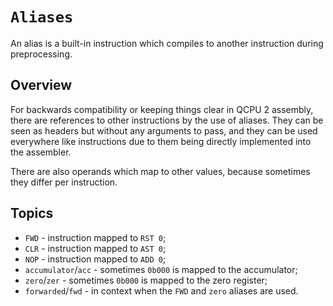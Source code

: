# `Aliases`

An alias is a built-in instruction which compiles to another instruction during preprocessing.

## Overview

For backwards compatibility or keeping things clear in QCPU 2 assembly, there are references to other instructions by the use of aliases. They can be seen as headers but without any arguments to pass, and they can be used everywhere like instructions due to them being directly implemented into the assembler.

There are also operands which map to other values, because sometimes they differ per instruction.

## Topics

* `FWD` - instruction mapped to `RST 0`;
* `CLR` - instruction mapped to `AST 0`;
* `NOP` - instruction mapped to `ADD 0`;
* `accumulator`/`acc` - sometimes `0b000` is mapped to the accumulator;
* `zero`/`zer` - sometimes `0b000` is mapped to the zero register;
* `forwarded`/`fwd` - in context when the `FWD` and `zero` aliases are used.
